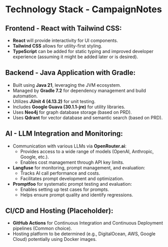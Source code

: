 # Technology Stack - CampaignNotes

## Frontend - React with Tailwind CSS:
- **React** will provide interactivity for UI components.
- **Tailwind CSS** allows for utility-first styling.
- **TypeScript** can be added for static typing and improved developer experience (assuming it might be added later or is desired).

## Backend - Java Application with Gradle:
- Built using **Java 21**, leveraging the JVM ecosystem.
- Managed by **Gradle 7.2** for dependency management and build automation.
- Utilizes **JUnit 4 (4.13.2)** for unit testing.
- Includes **Google Guava (30.1.1-jre)** for utility libraries.
- Uses **Neo4j** for graph database storage (based on PRD).
- Uses **Qdrant** for vector database and semantic search (based on PRD).

## AI - LLM Integration and Monitoring:
- Communication with various LLMs via **OpenRouter.ai**:
    - Provides access to a wide range of models (OpenAI, Anthropic, Google, etc.).
    - Enables cost management through API key limits.
- **Langfuse** for monitoring, prompt management, and evaluation:
    - Tracks AI call performance and costs.
    - Facilitates prompt development and optimization.
- **Promptfoo** for systematic prompt testing and evaluation:
    - Enables setting up test cases for prompts.
    - Helps ensure prompt quality and identify regressions.

## CI/CD and Hosting (Placeholder):
- **GitHub Actions** for Continuous Integration and Continuous Deployment pipelines (Common choice).
- Hosting platform to be determined (e.g., DigitalOcean, AWS, Google Cloud) potentially using Docker images.
